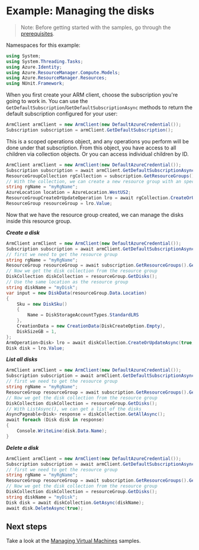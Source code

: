 # Example: Managing the disks

>Note: Before getting started with the samples, go through the [prerequisites](https://github.com/Azure/azure-sdk-for-net/tree/main/sdk/resourcemanager/Azure.ResourceManager#prerequisites).

Namespaces for this example:

```C# Snippet:Manage_Disks_Namespaces
using System;
using System.Threading.Tasks;
using Azure.Identity;
using Azure.ResourceManager.Compute.Models;
using Azure.ResourceManager.Resources;
using NUnit.Framework;
```

When you first create your ARM client, choose the subscription you're going to work in. You can use the `GetDefaultSubscription`/`GetDefaultSubscriptionAsync` methods to return the default subscription configured for your user:

```C# Snippet:Readme_DefaultSubscription
ArmClient armClient = new ArmClient(new DefaultAzureCredential());
Subscription subscription = armClient.GetDefaultSubscription();
```

This is a scoped operations object, and any operations you perform will be done under that subscription. From this object, you have access to all children via collection objects. Or you can access individual children by ID.

```C# Snippet:Readme_GetResourceGroupCollection
ArmClient armClient = new ArmClient(new DefaultAzureCredential());
Subscription subscription = await armClient.GetDefaultSubscriptionAsync();
ResourceGroupCollection rgCollection = subscription.GetResourceGroups();
// With the collection, we can create a new resource group with an specific name
string rgName = "myRgName";
AzureLocation location = AzureLocation.WestUS2;
ResourceGroupCreateOrUpdateOperation lro = await rgCollection.CreateOrUpdateAsync(true, rgName, new ResourceGroupData(location));
ResourceGroup resourceGroup = lro.Value;
```

Now that we have the resource group created, we can manage the disks inside this resource group.

***Create a disk***

```C# Snippet:Managing_Disks_CreateADisk
ArmClient armClient = new ArmClient(new DefaultAzureCredential());
Subscription subscription = await armClient.GetDefaultSubscriptionAsync();
// first we need to get the resource group
string rgName = "myRgName";
ResourceGroup resourceGroup = await subscription.GetResourceGroups().GetAsync(rgName);
// Now we get the disk collection from the resource group
DiskCollection diskCollection = resourceGroup.GetDisks();
// Use the same location as the resource group
string diskName = "myDisk";
var input = new DiskData(resourceGroup.Data.Location)
{
    Sku = new DiskSku()
    {
        Name = DiskStorageAccountTypes.StandardLRS
    },
    CreationData = new CreationData(DiskCreateOption.Empty),
    DiskSizeGB = 1,
};
ArmOperation<Disk> lro = await diskCollection.CreateOrUpdateAsync(true, diskName, input);
Disk disk = lro.Value;
```

***List all disks***

```C# Snippet:Managing_Disks_ListAllDisks
ArmClient armClient = new ArmClient(new DefaultAzureCredential());
Subscription subscription = await armClient.GetDefaultSubscriptionAsync();
// first we need to get the resource group
string rgName = "myRgName";
ResourceGroup resourceGroup = await subscription.GetResourceGroups().GetAsync(rgName);
// Now we get the disk collection from the resource group
DiskCollection diskCollection = resourceGroup.GetDisks();
// With ListAsync(), we can get a list of the disks
AsyncPageable<Disk> response = diskCollection.GetAllAsync();
await foreach (Disk disk in response)
{
    Console.WriteLine(disk.Data.Name);
}
```

***Delete a disk***

```C# Snippet:Managing_Disks_DeleteDisk
ArmClient armClient = new ArmClient(new DefaultAzureCredential());
Subscription subscription = await armClient.GetDefaultSubscriptionAsync();
// first we need to get the resource group
string rgName = "myRgName";
ResourceGroup resourceGroup = await subscription.GetResourceGroups().GetAsync(rgName);
// Now we get the disk collection from the resource group
DiskCollection diskCollection = resourceGroup.GetDisks();
string diskName = "myDisk";
Disk disk = await diskCollection.GetAsync(diskName);
await disk.DeleteAsync(true);
```


## Next steps

Take a look at the [Managing Virtual Machines](https://github.com/Azure/azure-sdk-for-net/blob/main/sdk/compute/Azure.ResourceManager.Compute/samples/Sample2_ManagingVirtualMachines.md) samples.
